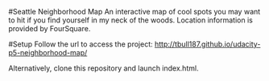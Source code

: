 #Seattle Neighborhood Map
An interactive map of cool spots you may want to hit if you find yourself in my neck of the woods. Location information is provided by FourSquare.

#Setup
Follow the url to access the project: http://tbull187.github.io/udacity-p5-neighborhood-map/

Alternatively, clone this repository and launch index.html.